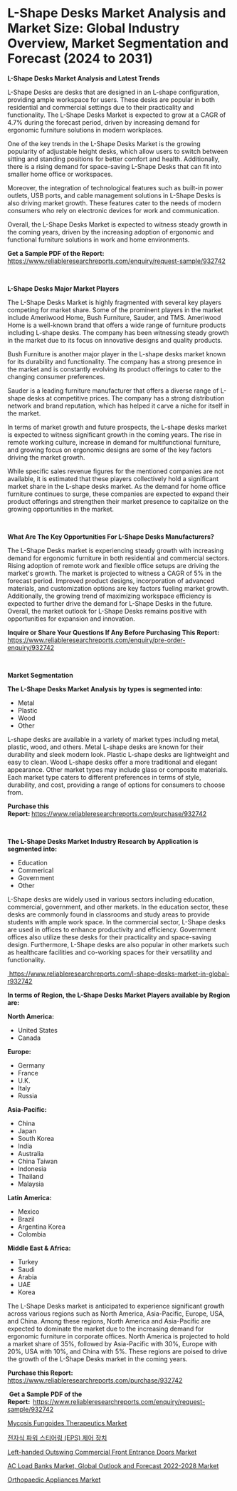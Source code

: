 <p><h1>L-Shape Desks Market Analysis and Market Size: Global Industry Overview, Market Segmentation and Forecast (2024 to 2031)</h1></p><p><strong>L-Shape Desks Market Analysis and Latest Trends</strong></p>
<p><p>L-Shape Desks are desks that are designed in an L-shape configuration, providing ample workspace for users. These desks are popular in both residential and commercial settings due to their practicality and functionality. The L-Shape Desks Market is expected to grow at a CAGR of 4.7% during the forecast period, driven by increasing demand for ergonomic furniture solutions in modern workplaces.</p><p>One of the key trends in the L-Shape Desks Market is the growing popularity of adjustable height desks, which allow users to switch between sitting and standing positions for better comfort and health. Additionally, there is a rising demand for space-saving L-Shape Desks that can fit into smaller home office or workspaces.</p><p>Moreover, the integration of technological features such as built-in power outlets, USB ports, and cable management solutions in L-Shape Desks is also driving market growth. These features cater to the needs of modern consumers who rely on electronic devices for work and communication.</p><p>Overall, the L-Shape Desks Market is expected to witness steady growth in the coming years, driven by the increasing adoption of ergonomic and functional furniture solutions in work and home environments.</p></p>
<p><strong>Get a Sample PDF of the Report:&nbsp;</strong> <a href="https://www.reliableresearchreports.com/enquiry/request-sample/932742">https://www.reliableresearchreports.com/enquiry/request-sample/932742</a></p>
<p>&nbsp;</p>
<p><strong>L-Shape Desks Major Market Players</strong></p>
<p><p>The L-Shape Desks Market is highly fragmented with several key players competing for market share. Some of the prominent players in the market include Ameriwood Home, Bush Furniture, Sauder, and TMS. Ameriwood Home is a well-known brand that offers a wide range of furniture products including L-shape desks. The company has been witnessing steady growth in the market due to its focus on innovative designs and quality products.</p><p>Bush Furniture is another major player in the L-shape desks market known for its durability and functionality. The company has a strong presence in the market and is constantly evolving its product offerings to cater to the changing consumer preferences.</p><p>Sauder is a leading furniture manufacturer that offers a diverse range of L-shape desks at competitive prices. The company has a strong distribution network and brand reputation, which has helped it carve a niche for itself in the market.</p><p>In terms of market growth and future prospects, the L-shape desks market is expected to witness significant growth in the coming years. The rise in remote working culture, increase in demand for multifunctional furniture, and growing focus on ergonomic designs are some of the key factors driving the market growth.</p><p>While specific sales revenue figures for the mentioned companies are not available, it is estimated that these players collectively hold a significant market share in the L-shape desks market. As the demand for home office furniture continues to surge, these companies are expected to expand their product offerings and strengthen their market presence to capitalize on the growing opportunities in the market.</p></p>
<p>&nbsp;</p>
<p><strong>What Are The Key Opportunities For L-Shape Desks Manufacturers?</strong></p>
<p><p>The L-Shape Desks market is experiencing steady growth with increasing demand for ergonomic furniture in both residential and commercial sectors. Rising adoption of remote work and flexible office setups are driving the market's growth. The market is projected to witness a CAGR of 5% in the forecast period. Improved product designs, incorporation of advanced materials, and customization options are key factors fueling market growth. Additionally, the growing trend of maximizing workspace efficiency is expected to further drive the demand for L-Shape Desks in the future. Overall, the market outlook for L-Shape Desks remains positive with opportunities for expansion and innovation.</p></p>
<p><strong>Inquire or Share Your Questions If Any Before Purchasing This Report:</strong> <a href="https://www.reliableresearchreports.com/enquiry/pre-order-enquiry/932742">https://www.reliableresearchreports.com/enquiry/pre-order-enquiry/932742</a></p>
<p>&nbsp;</p>
<p><strong>Market Segmentation</strong></p>
<p><strong>The L-Shape Desks Market Analysis by types is segmented into:</strong></p>
<p><ul><li>Metal</li><li>Plastic</li><li>Wood</li><li>Other</li></ul></p>
<p><p>L-shape desks are available in a variety of market types including metal, plastic, wood, and others. Metal L-shape desks are known for their durability and sleek modern look. Plastic L-shape desks are lightweight and easy to clean. Wood L-shape desks offer a more traditional and elegant appearance. Other market types may include glass or composite materials. Each market type caters to different preferences in terms of style, durability, and cost, providing a range of options for consumers to choose from.</p></p>
<p><strong>Purchase this Report:&nbsp;</strong><a href="https://www.reliableresearchreports.com/purchase/932742">https://www.reliableresearchreports.com/purchase/932742</a></p>
<p>&nbsp;</p>
<p><strong>The L-Shape Desks Market Industry Research by Application is segmented into:</strong></p>
<p><ul><li>Education</li><li>Commerical</li><li>Government</li><li>Other</li></ul></p>
<p><p>L-Shape desks are widely used in various sectors including education, commercial, government, and other markets. In the education sector, these desks are commonly found in classrooms and study areas to provide students with ample work space. In the commercial sector, L-Shape desks are used in offices to enhance productivity and efficiency. Government offices also utilize these desks for their practicality and space-saving design. Furthermore, L-Shape desks are also popular in other markets such as healthcare facilities and co-working spaces for their versatility and functionality.</p></p>
<p><a href="https://www.reliableresearchreports.com/l-shape-desks-market-in-global-r932742">&nbsp;https://www.reliableresearchreports.com/l-shape-desks-market-in-global-r932742</a></p>
<p><strong>In terms of Region, the L-Shape Desks Market Players available by Region are:</strong></p>
<p>
    <p> <strong> North America: </strong>
        <ul>
            <li>United States</li>
            <li>Canada</li>
        </ul>
        </p> 
    <p> <strong> Europe: </strong>
        <ul>
            <li>Germany</li>
            <li>France</li>
            <li>U.K.</li>
            <li>Italy</li>
            <li>Russia</li>
        </ul>
        </p> 
    <p> <strong> Asia-Pacific: </strong>
        <ul>
            <li>China</li>
            <li>Japan</li>
            <li>South Korea</li>
            <li>India</li>
            <li>Australia</li>
            <li>China Taiwan</li>
            <li>Indonesia</li>
            <li>Thailand</li>
            <li>Malaysia</li>
        </ul>
        </p> 
    <p> <strong> Latin America: </strong>
        <ul>
            <li>Mexico</li>
            <li>Brazil</li>
            <li>Argentina Korea</li>
            <li>Colombia</li>
        </ul>
        </p> 
    <p> <strong> Middle East & Africa: </strong>
        <ul>
            <li>Turkey</li>
            <li>Saudi</li>
            <li>Arabia</li>
            <li>UAE</li>
            <li>Korea</li>
        </ul>
    </p>
    </p>
<p><p>The L-Shape Desks market is anticipated to experience significant growth across various regions such as North America, Asia-Pacific, Europe, USA, and China. Among these regions, North America and Asia-Pacific are expected to dominate the market due to the increasing demand for ergonomic furniture in corporate offices. North America is projected to hold a market share of 35%, followed by Asia-Pacific with 30%, Europe with 20%, USA with 10%, and China with 5%. These regions are poised to drive the growth of the L-Shape Desks market in the coming years.</p></p>
<p><strong>Purchase this Report: </strong><a href="https://www.reliableresearchreports.com/purchase/932742">https://www.reliableresearchreports.com/purchase/932742</a></p>
<p>&nbsp;<strong>Get a Sample PDF of the Report:&nbsp;&nbsp;</strong><a href="https://www.reliableresearchreports.com/enquiry/request-sample/932742">https://www.reliableresearchreports.com/enquiry/request-sample/932742</a></p>
<p><strong></strong></p>
<p><p><a href="https://medium.com/@mayrussel2007/future-trends-in-global-mycosis-fungoides-therapeutics-market-market-insights-and-analysis-from-86ff2d78dfd1">Mycosis Fungoides Therapeutics Market</a></p><p><a href="https://github.com/mdmazharulnwr786/Market-Research-Report-List-2/blob/main/9009514108136.md">전자식 파워 스티어링 (EPS) 제어 장치</a></p><p><a href="https://github.com/guneycigdem35/Market-Research-Report-List-4/blob/main/left-handed-outswing-commercial-front-entrance-doors-market.md">Left-handed Outswing Commercial Front Entrance Doors Market</a></p><p><a href="https://issuu.com/reportprime-2/docs/ac-load-banks-market-global-outlook_fb22e44f93a5df">AC Load Banks Market, Global Outlook and Forecast 2022-2028 Market</a></p><p><a href="https://medium.com/@daveblock08/global-orthopaedic-appliances-market-trends-insights-into-growth-opportunities-and-challenges-e28c809d9aaf">Orthopaedic Appliances Market</a></p></p>